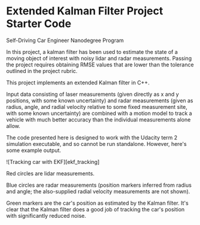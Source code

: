 # Extended Kalman Filter Project Starter Code
Self-Driving Car Engineer Nanodegree Program

In this project, a kalman filter has been used to estimate the state of a moving object of interest with noisy lidar and radar measurements. Passing the project requires obtaining RMSE values that are lower than the tolerance outlined in the project rubric. 


[//]: # (Image References) 
[Capture_dataset1.JPG]: ./Result/Capture_dataset1.JPG
[Capture_dataset2.JPG]: ./Result/Capture_dataset2.JPG


This project implements an extended Kalman filter in C++. 

Input data consisting of laser measurements (given directly as
x and y positions, with some known uncertainty) and radar
measurements (given as radius, angle, and radial velocity 
relative to some fixed measurement site, with some known uncertainty)
are combined with a motion model to track a vehicle with much better
accuracy than the individual measurements alone allow.

The code presented here is designed to work with the
Udacity term 2 simulation executable, and so cannot be run standalone.
However, here's some example output.  

![Tracking car with EKF][ekf_tracking]

Red circles are lidar measurements.

Blue circles are radar measurements (position markers inferred from radius and angle; 
the also-supplied radial velocity measurements are not shown).

Green markers are the car's position as estimated by the Kalman filter.
It's clear that the Kalman filter does a good job of tracking the car's 
position with significantly reduced noise.


